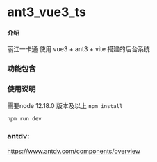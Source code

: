 # ant3_vue3_ts

#### 介绍

丽江一卡通 使用 vue3 + ant3 + vite 搭建的后台系统

### 功能包含

### 使用说明
需要node 12.18.0 版本及以上
`npm install `

`npm run dev`


### antdv:
https://www.antdv.com/components/overview


